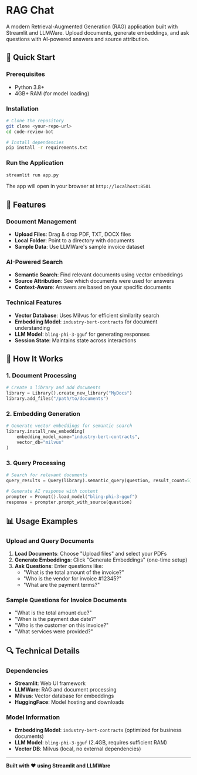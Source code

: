 # RAG Chat

A modern Retrieval-Augmented Generation (RAG) application built with Streamlit and LLMWare. Upload documents, generate embeddings, and ask questions with AI-powered answers and source attribution.

## 🚀 Quick Start

### Prerequisites

- Python 3.8+
- 4GB+ RAM (for model loading)

### Installation

```bash
# Clone the repository
git clone <your-repo-url>
cd code-review-bot

# Install dependencies
pip install -r requirements.txt
```

### Run the Application

```bash
streamlit run app.py
```

The app will open in your browser at `http://localhost:8501`

## 🎯 Features

### Document Management

- **Upload Files**: Drag & drop PDF, TXT, DOCX files
- **Local Folder**: Point to a directory with documents
- **Sample Data**: Use LLMWare's sample invoice dataset

### AI-Powered Search

- **Semantic Search**: Find relevant documents using vector embeddings
- **Source Attribution**: See which documents were used for answers
- **Context-Aware**: Answers are based on your specific documents

### Technical Features

- **Vector Database**: Uses Milvus for efficient similarity search
- **Embedding Model**: `industry-bert-contracts` for document understanding
- **LLM Model**: `bling-phi-3-gguf` for generating responses
- **Session State**: Maintains state across interactions

## 🔧 How It Works

### 1. Document Processing

```python
# Create a library and add documents
library = Library().create_new_library("MyDocs")
library.add_files("/path/to/documents")
```

### 2. Embedding Generation

```python
# Generate vector embeddings for semantic search
library.install_new_embedding(
    embedding_model_name="industry-bert-contracts",
    vector_db="milvus"
)
```

### 3. Query Processing

```python
# Search for relevant documents
query_results = Query(library).semantic_query(question, result_count=5)

# Generate AI response with context
prompter = Prompt().load_model("bling-phi-3-gguf")
response = prompter.prompt_with_source(question)
```

## 📊 Usage Examples

### Upload and Query Documents

1. **Load Documents**: Choose "Upload files" and select your PDFs
2. **Generate Embeddings**: Click "Generate Embeddings" (one-time setup)
3. **Ask Questions**: Enter questions like:
   - "What is the total amount of the invoice?"
   - "Who is the vendor for invoice #12345?"
   - "What are the payment terms?"

### Sample Questions for Invoice Documents

- "What is the total amount due?"
- "When is the payment due date?"
- "Who is the customer on this invoice?"
- "What services were provided?"

## 🔍 Technical Details

### Dependencies

- **Streamlit**: Web UI framework
- **LLMWare**: RAG and document processing
- **Milvus**: Vector database for embeddings
- **HuggingFace**: Model hosting and downloads

### Model Information

- **Embedding Model**: `industry-bert-contracts` (optimized for business documents)
- **LLM Model**: `bling-phi-3-gguf` (2.4GB, requires sufficient RAM)
- **Vector DB**: Milvus (local, no external dependencies)

---

**Built with ❤️ using Streamlit and LLMWare**
